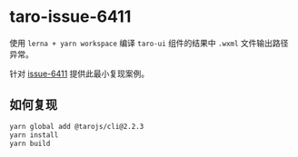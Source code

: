 # taro-issue-6411

使用 `lerna + yarn workspace` 编译 `taro-ui` 组件的结果中 `.wxml` 文件输出路径异常。

针对 [issue-6411][issues] 提供此最小复现案例。

[issues]: https://github.com/NervJS/taro/issues/6411

## 如何复现

```bash
yarn global add @tarojs/cli@2.2.3
yarn install
yarn build
```

